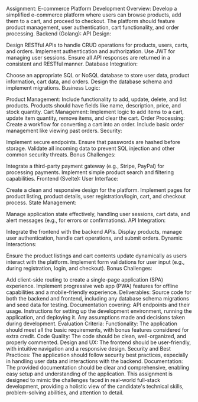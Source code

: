 

Assignment: E-commerce Platform Development
Overview:
Develop a simplified e-commerce platform where users can browse products, add them to a cart, and proceed to checkout. The platform should feature product management, user authentication, cart functionality, and order processing.
Backend (Golang):
API Design:

Design RESTful APIs to handle CRUD operations for products, users, carts, and orders.
Implement authentication and authorization. Use JWT for managing user sessions.
Ensure all API responses are returned in a consistent and RESTful manner.
Database Integration:

Choose an appropriate SQL or NoSQL database to store user data, product information, cart data, and orders.
Design the database schema and implement migrations.
Business Logic:

Product Management: Include functionality to add, update, delete, and list products. Products should have fields like name, description, price, and stock quantity.
Cart Management: Implement logic to add items to a cart, update item quantity, remove items, and clear the cart.
Order Processing: Create a workflow for converting a cart into an order. Include basic order management like viewing past orders.
Security:

Implement secure endpoints. Ensure that passwords are hashed before storage.
Validate all incoming data to prevent SQL injection and other common security threats.
Bonus Challenges:

Integrate a third-party payment gateway (e.g., Stripe, PayPal) for processing payments.
Implement simple product search and filtering capabilities.
Frontend (Svelte):
User Interface:

Create a clean and responsive design for the platform.
Implement pages for product listing, product details, user registration/login, cart, and checkout process.
State Management:

Manage application state effectively, handling user sessions, cart data, and alert messages (e.g., for errors or confirmations).
API Integration:

Integrate the frontend with the backend APIs. Display products, manage user authentication, handle cart operations, and submit orders.
Dynamic Interactions:

Ensure the product listings and cart contents update dynamically as users interact with the platform.
Implement form validations for user input (e.g., during registration, login, and checkout).
Bonus Challenges:

Add client-side routing to create a single-page application (SPA) experience.
Implement progressive web app (PWA) features for offline capabilities and a mobile-friendly experience.
Deliverables:
Source code for both the backend and frontend, including any database schema migrations and seed data for testing.
Documentation covering:
API endpoints and their usage.
Instructions for setting up the development environment, running the application, and deploying it.
Any assumptions made and decisions taken during development.
Evaluation Criteria:
Functionality: The application should meet all the basic requirements, with bonus features considered for extra credit.
Code Quality: The code should be clean, well-organized, and properly commented.
Design and UX: The frontend should be user-friendly, with intuitive navigation and a responsive design.
Security and Best Practices: The application should follow security best practices, especially in handling user data and interactions with the backend.
Documentation: The provided documentation should be clear and comprehensive, enabling easy setup and understanding of the application.
This assignment is designed to mimic the challenges faced in real-world full-stack development, providing a holistic view of the candidate's technical skills, problem-solving abilities, and attention to detail.
